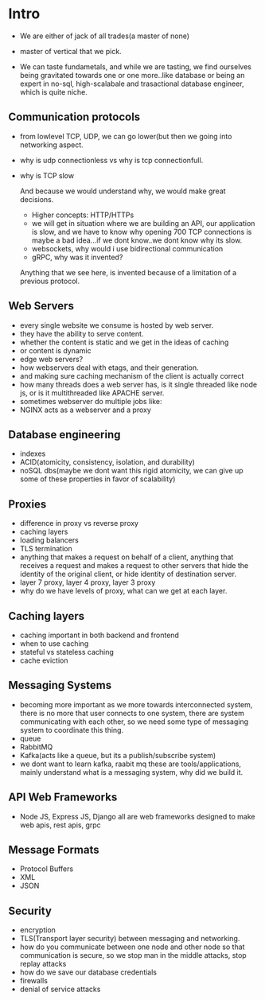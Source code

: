 # Intro
- We are either of jack of all trades(a master of none)
- master of vertical that we pick.
  
- We can taste fundametals, and while we are tasting, we find ourselves being gravitated towards one or one more..like database or being an expert in no-sql, high-scalabale and trasactional database engineer, which is quite niche.

## Communication protocols
- from lowlevel TCP, UDP, we can go lower(but then we going into networking aspect.
- why is udp connectionless vs why is tcp connectionfull.
- why is TCP slow

  And because we would understand why, we would make great decisions.

  - Higher concepts: HTTP/HTTPs
  - we will get in situation where we are building an API, our application is slow, and we have to know why opening 700 TCP connections is maybe a bad idea...if we dont know..we dont know why its slow.
  - websockets, why would i use bidirectional communication
  - gRPC, why was it invented?
 
  Anything that we see here, is invented because of a limitation of a previous protocol.

## Web Servers
- every single website we consume is hosted by web server.
- they have the ability to serve content.
- whether the content is static and we get in the ideas of caching
- or content is dynamic
- edge web servers?
- how webservers deal with etags, and their generation.
- and making sure caching mechanism of the client is actually correct
- how many threads does a web server has, is it single threaded like node js, or is it multithreaded like APACHE server.
- sometimes webserver do multiple jobs like:
- NGINX acts as a webserver and a proxy

## Database engineering
- indexes
- ACID(atomicity, consistency, isolation, and durability)
- noSQL dbs(maybe we dont want this rigid atomicity, we can give up some of these properties in favor of scalability)

## Proxies
- difference in proxy vs reverse proxy
- caching layers
- loading balancers
- TLS termination
- anything that makes a request on behalf of a client, anything that receives a request and makes a request to other servers that hide the identity of the original client, or hide identity of destination server.
- layer 7 proxy, layer 4 proxy, layer 3 proxy
- why do we have levels of proxy, what can we get at each layer.

## Caching layers
- caching important in both backend and frontend
- when to use caching
- stateful vs stateless caching
- cache eviction

## Messaging Systems
- becoming more important as we more towards interconnected system, there is no more that user connects to one system, there are system communicating with each other, so we need some type of messaging system to coordinate this thing.
- queue
- RabbitMQ
- Kafka(acts like a queue, but its a publish/subscribe system)
- we dont want to learn kafka, raabit mq these are tools/applications, mainly understand what is a messaging system, why did we build it.

## API Web Frameworks
- Node JS, Express JS, Django all are web frameworks designed to make web apis, rest apis, grpc

## Message Formats
- Protocol Buffers
- XML
- JSON

## Security
- encryption
- TLS(Transport layer security) between messaging and networking.
- how do you communicate between one node and other node so that communication is secure, so we stop man in the middle attacks, stop replay attacks
- how do we save our database credentials
- firewalls
- denial of service attacks
